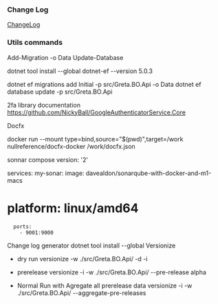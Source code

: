 ### Change Log

[ChangeLog](src/Greta.BO.Api/CHANGELOG.md)


### Utils commands

Add-Migration <name> -o Data
Update-Database

dotnet tool install --global dotnet-ef --version 5.0.3

dotnet ef migrations add Initial -p src/Greta.BO.Api -o Data
dotnet ef database update -p src/Greta.BO.Api

2fa library documentation
https://github.com/NickyBall/GoogleAuthenticatorService.Core


Docfx

docker run --mount type=bind,source="$(pwd)",target=/work nullreference/docfx-docker /work/docfx.json


sonnar compose
version: '2'

services:
my-sonar:
image: davealdon/sonarqube-with-docker-and-m1-macs
#      platform: linux/amd64
      ports:
        - 9001:9000

Change log generator
dotnet tool install --global Versionize

- dry run
    versionize -w ./src/Greta.BO.Api/ -d -i

- prerelease
    versionize -i -w ./src/Greta.BO.Api/ --pre-release alpha

- Normal Run with Agregate all prerelease data
    versionize -i -w ./src/Greta.BO.Api/ --aggregate-pre-releases